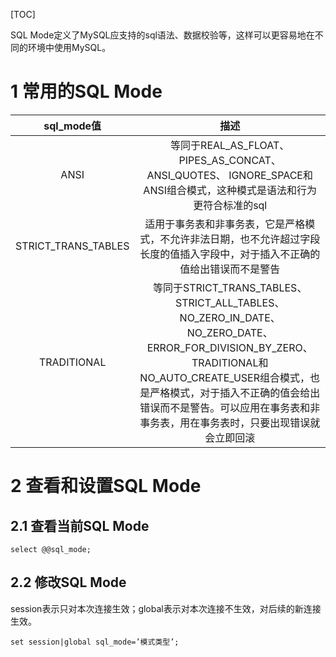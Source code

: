 [TOC]

SQL Mode定义了MySQL应支持的sql语法、数据校验等，这样可以更容易地在不同的环境中使用MySQL。



# 1 常用的SQL Mode 

|     sql_mode值      |                             描述                             |
| :-----------------: | :----------------------------------------------------------: |
|        ANSI         | 等同于REAL_AS_FLOAT、 PIPES_AS_CONCAT、 ANSI_QUOTES、 IGNORE_SPACE和ANSI组合模式，这种模式是语法和行为更符合标准的sql |
| STRICT_TRANS_TABLES | 适用于事务表和非事务表，它是严格模式，不允许非法日期，也不允许超过字段长度的值插入字段中，对于插入不正确的值给出错误而不是警告 |
|     TRADITIONAL     | 等同于STRICT_TRANS_TABLES、 STRICT_ALL_TABLES、 NO_ZERO_IN_DATE、 NO_ZERO_DATE、 ERROR_FOR_DIVISION_BY_ZERO、 TRADITIONAL和NO_AUTO_CREATE_USER组合模式，也是严格模式，对于插入不正确的值会给出错误而不是警告。可以应用在事务表和非事务表，用在事务表时，只要出现错误就会立即回滚 |



# 2 查看和设置SQL Mode

## 2.1 查看当前SQL Mode

```
select @@sql_mode;
```



## 2.2 修改SQL Mode


session表示只对本次连接生效；global表示对本次连接不生效，对后续的新连接生效。 

```
set session|global sql_mode=’模式类型’;
```

